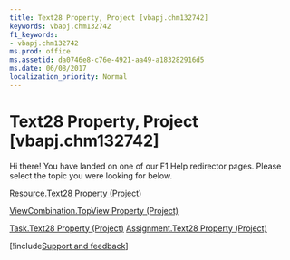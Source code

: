 ```yaml
---
title: Text28 Property, Project [vbapj.chm132742]
keywords: vbapj.chm132742
f1_keywords:
- vbapj.chm132742
ms.prod: office
ms.assetid: da0746e8-c76e-4921-aa49-a183282916d5
ms.date: 06/08/2017
localization_priority: Normal
---
```



# Text28 Property, Project [vbapj.chm132742]

Hi there! You have landed on one of our F1 Help redirector pages. Please select the topic you were looking for below.

[Resource.Text28 Property (Project)](http://msdn.microsoft.com/library/37e24f89-de3a-5bb8-5ad1-2fe34339a935%28Office.15%29.aspx)

[ViewCombination.TopView Property (Project)](http://msdn.microsoft.com/library/dc5bfad0-750c-34a3-ba30-403d18c299e1%28Office.15%29.aspx)

[Task.Text28 Property (Project)](http://msdn.microsoft.com/library/467c1f85-0c75-19ac-38d0-4a9f4342bc20%28Office.15%29.aspx)
[Assignment.Text28 Property (Project)](http://msdn.microsoft.com/library/70dd5ef5-d25b-4b9e-97d7-b894b1649242%28Office.15%29.aspx)

[!include[Support and feedback](~/includes/feedback-boilerplate.md)]